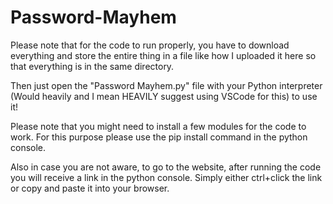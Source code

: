 # Password-Mayhem
Please note that for the code to run properly, you have to download everything and store the entire thing in a file like how I uploaded it here so that everything is in the same directory.

Then just open the "Password Mayhem.py" file with your Python interpreter (Would heavily and I mean HEAVILY suggest using VSCode for this) to use it!

Please note that you might need to install a few modules for the code to work. For this purpose please use the pip install command in the python console.

Also in case you are not aware, to go to the website, after running the code you will receive a link in the python console. Simply either ctrl+click the link or copy and paste it into your browser.


